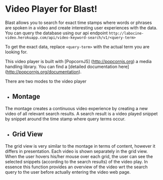 # Video Player for Blast!

Blast allows you to search for exact time stamps where words or phrases are spoken in a video and create interesting user experiences with the data. You can query the database using our api endpoint ```http://labocine-video.herokuapp.com/api/video-keyword-search/v1/<query-term>```

To get the exact data, replace ```<query-term>``` with the actual term you are looking for.

This video player is built with [PopcornJS] (http://popcornjs.org) a media handling library. You can find a [detailed documentation here] (http://popcornjs.org/documentation).

There are two modes to the video player

* ## Montage
The montage creates a continuous video experience by creating a new video of all relevant search results. A search result is a video played snippet by snippet around the time stamp where query terms occur.

* ## Grid View
The grid view is very similar to the montage in terms of content, however it differs in presentation. Each video is shown separately in the grid view. When the user hovers his/her mouse over each grid, the user can see the selected snippets (according to the search results) of the video play. In essence this function provides an overview of the video wrt the search query to the user before actually entering the video web page. 